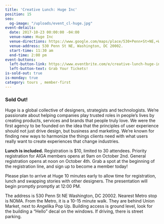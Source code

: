 ```yaml
---
title: 'Creative Lunch: Huge Inc'
position: 15
seo:
  og-image: "/uploads/event_cl-huge.jpg"
event-details:
  date: 2017-10-23 00:00:00 -04:00
  venue-name: Huge Inc
  venue-directions: https://www.google.com/maps/place/530+Penn+St+NE,+Washington,+DC+20002/@38.910367,-76.9987654,17z/data=!3m1!4b1!4m5!3m4!1s0x89b7b8104f0f7273:0xdea50325c0d85125!8m2!3d38.910367!4d-76.9965767
  venue-address: 530 Penn St NE, Washington, DC 20002.
  start-time: 11:30 am
  end-time: 2:00 pm
event-buttons:
  left-button-link: https://www.eventbrite.com/e/creative-lunch-huge-inc-tickets-38470141228
  left-button-text: Grab Your Tickets!
is-sold-out: true
is-monday: true
category: tours , member-first
---
```


### Sold Out!

Huge is a global collective of designers, strategists and technologists.
We’re passionate about helping companies play trusted roles in people’s lives by creating products, services and brands that people truly love.
We were the first agency to be founded on the idea that the principles of user experience should not just drive design, but business and marketing. We’re known for finding new ways to harmonize the things clients need with what users really want to create experiences that change industries.

**Lunch is included.** Registration is $10, limited to 30 attendees. Priority registration for AIGA members opens at 9am on October 2nd. General registration opens at noon on October 4th. Grab a spot at the beginning of the registration line, and sign up to become a member today!

Please plan to arrive at Huge 10 minutes early to allow time for registration, lunch and swapping stories with other designers. The presentation will begin promptly promptly at 12:00 PM.

The address is 530 Penn St NE Washington, DC 20002. Nearest Metro stop is NOMA. From the Metro, it is a 10-15 minute walk. They are behind Union Market, next to Angelika Pop Up. Building access is ground level, look for the building a “Hello” decal on the windows. If driving, there is street parking.